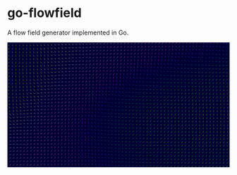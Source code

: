 # go-flowfield

A flow field generator implemented in Go.

![A perlin noise-based flow field](test.png)
